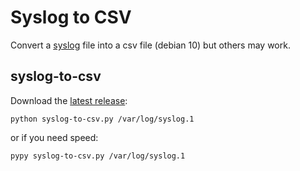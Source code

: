 # Syslog to CSV
Convert a [syslog](https://tools.ietf.org/html/rfc5424) file into a csv file (debian 10) but others may work.

## syslog-to-csv
Download the [latest release](https://github.com/gm3dmo/syslog-to-csv/releases/latest):

```
python syslog-to-csv.py /var/log/syslog.1
```
or if you need speed:

```
pypy syslog-to-csv.py /var/log/syslog.1
```
